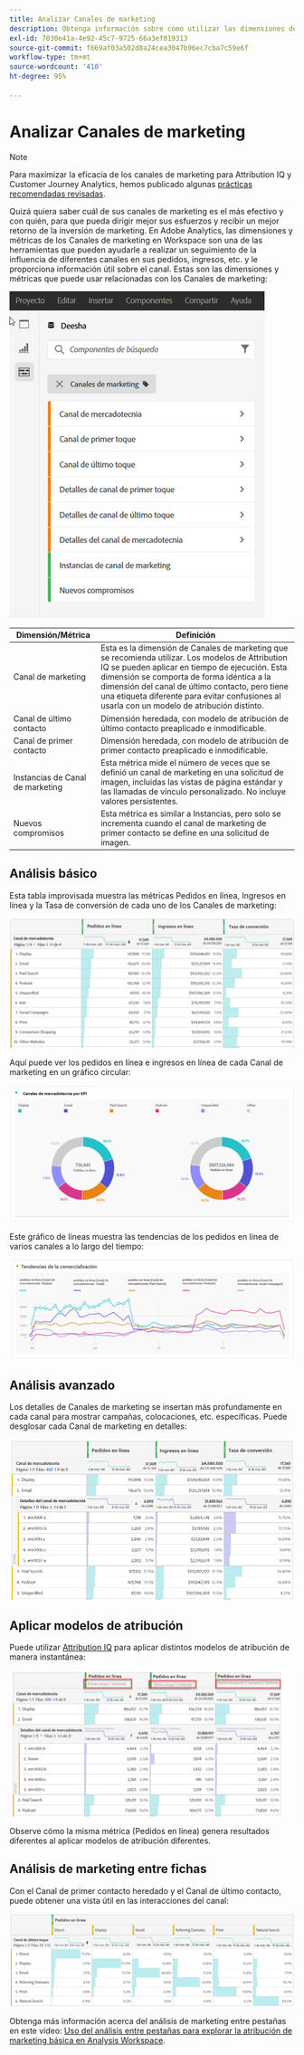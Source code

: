 ```yaml
---
title: Analizar Canales de marketing
description: Obtenga información sobre cómo utilizar las dimensiones de Canales de marketing en Workspace.
exl-id: 7030e41a-4e92-45c7-9725-66a3ef019313
source-git-commit: f669af03a502d8a24cea3047b96ec7cba7c59e6f
workflow-type: tm+mt
source-wordcount: '410'
ht-degree: 95%

---
```


# Analizar Canales de marketing

>[!NOTE]
>
>Para maximizar la eficacia de los canales de marketing para Attribution IQ y Customer Journey Analytics, hemos publicado algunas [prácticas recomendadas revisadas](/help/components/c-marketing-channels/mchannel-best-practices.md).

Quizá quiera saber cuál de sus canales de marketing es el más efectivo y con quién, para que pueda dirigir mejor sus esfuerzos y recibir un mejor retorno de la inversión de marketing. En Adobe Analytics, las dimensiones y métricas de los Canales de marketing en Workspace son una de las herramientas que pueden ayudarle a realizar un seguimiento de la influencia de diferentes canales en sus pedidos, ingresos, etc. y le proporciona información útil sobre el canal. Estas son las dimensiones y métricas que puede usar relacionadas con los Canales de marketing:

![](assets/mc-dims.png)

| Dimensión/Métrica | Definición |
| --- | --- |
| Canal de marketing | Esta es la dimensión de Canales de marketing que se recomienda utilizar. Los modelos de Attribution IQ se pueden aplicar en tiempo de ejecución. Esta dimensión se comporta de forma idéntica a la dimensión del canal de último contacto, pero tiene una etiqueta diferente para evitar confusiones al usarla con un modelo de atribución distinto. |
| Canal de último contacto | Dimensión heredada, con modelo de atribución de último contacto preaplicado e inmodificable. |
| Canal de primer contacto | Dimensión heredada, con modelo de atribución de primer contacto preaplicado e inmodificable. |
| Instancias de Canal de marketing | Esta métrica mide el número de veces que se definió un canal de marketing en una solicitud de imagen, incluidas las vistas de página estándar y las llamadas de vínculo personalizado. No incluye valores persistentes. |
| Nuevos compromisos | Esta métrica es similar a Instancias, pero solo se incrementa cuando el canal de marketing de primer contacto se define en una solicitud de imagen. |

## Análisis básico

Esta tabla improvisada muestra las métricas Pedidos en línea, Ingresos en línea y la Tasa de conversión de cada uno de los Canales de marketing:

![](assets/mc-viz1.png)

Aquí puede ver los pedidos en línea e ingresos en línea de cada Canal de marketing en un gráfico circular:

![](assets/mc-viz2.png)

Este gráfico de líneas muestra las tendencias de los pedidos en línea de varios canales a lo largo del tiempo:

![](assets/mc-viz3.png)

## Análisis avanzado

Los detalles de Canales de marketing se insertan más profundamente en cada canal para mostrar campañas, colocaciones, etc. específicas. Puede desglosar cada Canal de marketing en detalles:

![](assets/mc-viz4.png)

## Aplicar modelos de atribución

Puede utilizar [Attribution IQ](https://experienceleague.adobe.com/docs/analytics/analyze/analysis-workspace/panels/attribution/use-attribution.html) para aplicar distintos modelos de atribución de manera instantánea:

![](assets/mc-viz5.png)

Observe cómo la misma métrica (Pedidos en línea) genera resultados diferentes al aplicar modelos de atribución diferentes.

## Análisis de marketing entre fichas

Con el Canal de primer contacto heredado y el Canal de último contacto, puede obtener una vista útil en las interacciones del canal:

![](assets/mc-viz6.png)

Obtenga más información acerca del análisis de marketing entre pestañas en este vídeo: [Uso del análisis entre pestañas para explorar la atribución de marketing básica en Analysis Workspace](https://experienceleague.adobe.com/docs/analytics-learn/tutorials/analysis-workspace/attribution-iq/using-cross-tab-analysis-to-explore-basic-marketing-attribution-in-analysis-workspace.html).
